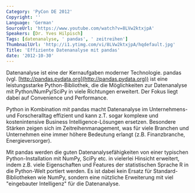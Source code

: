 ```yaml
---
Category: 'PyCon DE 2012'
Copyright: ''
Language: 'German'
SourceUrl: 'https://www.youtube.com/watch?v=8LVw2ktxjpA'
Speakers: [Dr. Yves Hilpisch]
Tags: [datenanalyse, ' pandas', ' zeitreihen']
ThumbnailUrl: 'http://i1.ytimg.com/vi/8LVw2ktxjpA/hqdefault.jpg'
Title: 'Effiziente Datenanalyse mit pandas'
date: '2012-10-30'
---
```

Datenanalyse ist eine der Kernaufgaben moderner Technologie. pandas (vgl.
[http://pandas.pydata.org](http://pandas.pydata.org)) ist eine leistungsstarke
Python-Bibliothek, die die Möglichkeiten zur Datenanalyse mit
Python/NumPy/SciPy in viele Richtungen erweitert. Der Fokus liegt dabei auf
Convenience und Performance.

Python in Kombination mit pandas macht Datenanalyse im Unternehmens- und
Forscheralltag effizient und kann z.T. sogar komplexe und kostenintensive
Business Intelligence-Lösungen ersetzen. Besondere Stärken zeigen sich im
Zeitreihenmanagement, was für viele Branchen und Unternehmen eine immer höhere
Bedeutung erlangt (z.B. Finanzbranche, Energieversorger).

Mit pandas werden die guten Datenanalysefähigkeiten von einer typischen
Python-Installation mit NumPy, SciPy etc. in vielerlei Hinsicht erweitert,
indem z.B. viele Eigenschaften und Features der statistischen Sprache R in die
Python-Welt portiert werden. Es ist dabei kein Ersatz für Standard-
Bibliotheken wie NumPy, sondern eine nützliche Erweiterung mit viel
"eingebauter Intelligenz" für die Datenanalyse.
